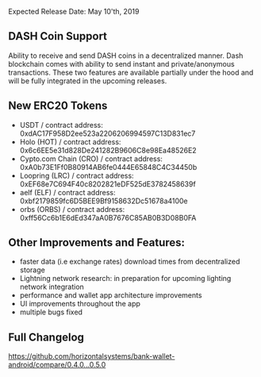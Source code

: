 Expected Release Date: May 10'th, 2019

## DASH Coin Support

Ability to receive and send DASH coins in a decentralized manner. Dash blockchain comes with ability to send instant and private/anonymous transactions. These two features are available partially under the hood and will be fully integrated in the upcoming releases.

## New ERC20 Tokens

- USDT / contract address:
  0xdAC17F958D2ee523a2206206994597C13D831ec7
- Holo (HOT) / contract address:
  0x6c6EE5e31d828De241282B9606C8e98Ea48526E2
- Cypto.com Chain (CRO) / contract address:
  0xA0b73E1Ff0B80914AB6fe0444E65848C4C34450b
- Loopring (LRC) / contract address:
  0xEF68e7C694F40c8202821eDF525dE3782458639f
- aelf (ELF) / contract address:
  0xbf2179859fc6D5BEE9Bf9158632Dc51678a4100e
- orbs (ORBS) / contract address:
  0xff56Cc6b1E6dEd347aA0B7676C85AB0B3D08B0FA

## Other Improvements and Features:

- faster data (i.e exchange rates) download times from decentralized storage
- Lightning network research: in preparation for upcoming lighting network integration
- performance and wallet app architecture improvements
- UI improvements throughout the app
- multiple bugs fixed

## Full Changelog

https://github.com/horizontalsystems/bank-wallet-android/compare/0.4.0...0.5.0
